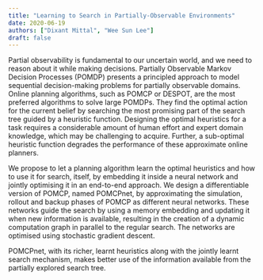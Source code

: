```yaml
---
title: "Learning to Search in Partially-Observable Environments"
date: 2020-06-19
authors: ["Dixant Mittal", "Wee Sun Lee"]
draft: false
---
```


Partial observability is fundamental to our uncertain world, and we need to reason about it while making decisions. Partially Observable Markov Decision Processes (POMDP) presents a principled approach to model sequential decision-making problems for partially observable domains. Online planning algorithms, such as POMCP or DESPOT, are the most preferred algorithms to solve large POMDPs. They find the optimal action for the current belief by searching the most promising part of the search tree guided by a heuristic function. Designing the optimal heuristics for a task requires a considerable amount of human effort and expert domain knowledge, which may be challenging to acquire. Further, a sub-optimal heuristic function degrades the performance of these approximate online planners.

We propose to let a planning algorithm learn the optimal heuristics and how to use it for search, itself, by embedding it inside a neural network and jointly optimising it in an end-to-end approach. We design a differentiable version of POMCP, named POMCPnet, by approximating the simulation, rollout and backup phases of POMCP as different neural networks. These networks guide the search by using a memory embedding and updating it when new information is available, resulting in the creation of a dynamic computation graph in parallel to the regular search. The networks are optimised using stochastic gradient descent.

POMCPnet, with its richer, learnt heuristics along with the jointly learnt search mechanism, makes better use of the information available from the partially explored search tree.

